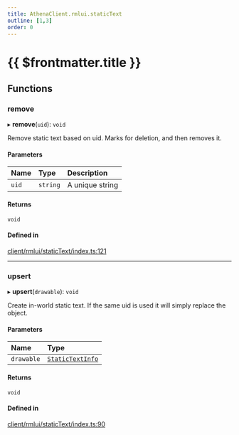 ```yaml
---
title: AthenaClient.rmlui.staticText
outline: [1,3]
order: 0
---
```


# {{ $frontmatter.title }}


## Functions

### remove

▸ **remove**(`uid`): `void`

Remove static text based on uid.
Marks for deletion, and then removes it.

#### Parameters

| Name | Type | Description |
| :------ | :------ | :------ |
| `uid` | `string` | A unique string |

#### Returns

`void`

#### Defined in

[client/rmlui/staticText/index.ts:121](https://github.com/Stuyk/altv-athena/blob/627294b/src/core/client/rmlui/staticText/index.ts#L121)

___

### upsert

▸ **upsert**(`drawable`): `void`

Create in-world static text.
If the same uid is used it will simply replace the object.

#### Parameters

| Name | Type |
| :------ | :------ |
| `drawable` | [`StaticTextInfo`](../interfaces/client_rmlui_staticText_staticTextInterfaces_StaticTextInfo.md) |

#### Returns

`void`

#### Defined in

[client/rmlui/staticText/index.ts:90](https://github.com/Stuyk/altv-athena/blob/627294b/src/core/client/rmlui/staticText/index.ts#L90)
